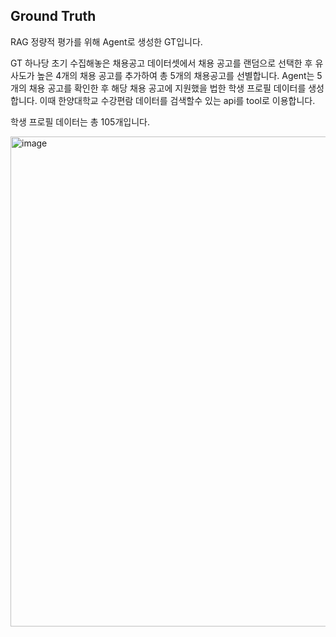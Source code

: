
## Ground Truth

RAG 정량적 평가를 위해 Agent로 생성한 GT입니다.

GT 하나당 초기 수집해놓은 채용공고 데이터셋에서 채용 공고를 랜덤으로 선택한 후 유사도가 높은 4개의 채용 공고를 추가하여 총 5개의 채용공고를 선별합니다.
Agent는 5개의 채용 공고를 확인한 후 해당 채용 공고에 지원했을 법한 학생 프로필 데이터를 생성합니다.
이때 한양대학교 수강편람 데이터를 검색할수 있는 api를 tool로 이용합니다.

학생 프로필 데이터는 총 105개입니다.

<img width="1684" height="784" alt="image" src="https://github.com/user-attachments/assets/a42e8fc3-4b47-4a4e-a0f7-f9955cb81340" />
